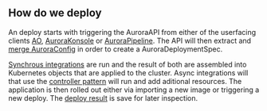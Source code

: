## How do we deploy

An deploy starts with triggering the AuroraAPI from either of the userfacing clients [AO](/openshift/#ao), [AuroraKonsole](/openshift/#aurora-console) or [AuroraPipeline](aurora#auroraPipeline). The API will then extract and [merge AuroraConfig](/AuroraConfig/) in order to create a AuroraDeploymentSpec.

[Synchrous integrations](#) are run and the result of both are assembled into Kubernetes objects that are applied to the cluster. Async integrations will that use the [controller pattern](https://kubernetes.io/docs/concepts/api-extension/custom-resources/#custom-controllers) will run and add aditional resources. The application is then rolled out either via importing a new image or triggering a new deploy. The [deploy result](#) is save for later inspection.
